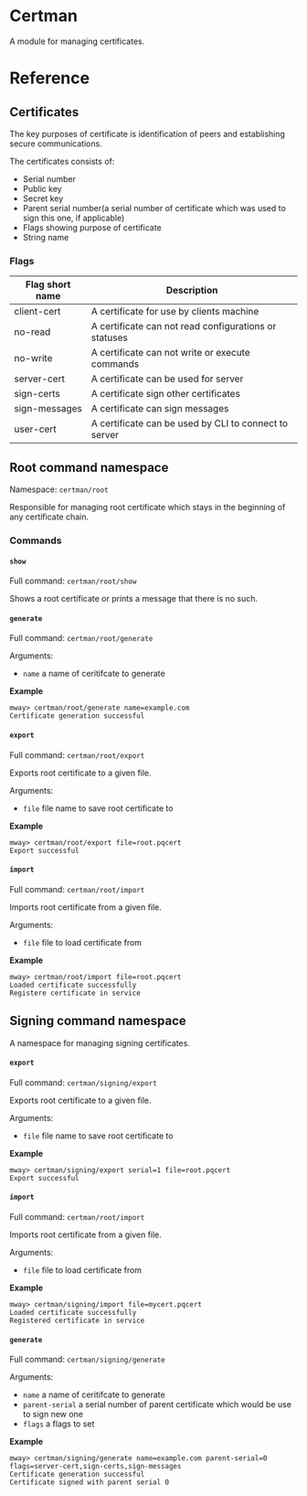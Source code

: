 # Certman

A module for managing certificates.

# Reference

## Certificates

The key purposes of certificate is identification of peers and establishing secure communications.

The certificates consists of:

* Serial number
* Public key
* Secret key
* Parent serial number(a serial number of certificate which was used to sign this one, if applicable)
* Flags showing purpose of certificate
* String name

### Flags

| Flag short name | Description                                           |
|-----------------|-------------------------------------------------------|
| client-cert     | A certificate for use by clients machine              |
| no-read         | A certificate can not read configurations or statuses |
| no-write        | A certificate can not write or execute commands       |
| server-cert     | A certificate can be used for server                  |
| sign-certs      | A certificate sign other certificates                 |
| sign-messages   | A certificate can sign messages                       |
| user-cert       | A certificate can be used by CLI to connect to server |

## Root command namespace

Namespace: `certman/root`

Responsible for managing root certificate which
stays in the beginning of any certificate chain.

### Commands

#### `show`

Full command: `certman/root/show`

Shows a root certificate or prints a message that
there is no such.

#### `generate`

Full command: `certman/root/generate`

Arguments:

* `name` a name of ceritifcate to generate

**Example**

```
mway> certman/root/generate name=example.com
Certificate generation successful
```

#### `export`

Full command: `certman/root/export`

Exports root certificate to a given file.

Arguments:

* `file` file name to save root certificate to

**Example**

```
mway> certman/root/export file=root.pqcert
Export successful
```

#### `import`

Full command: `certman/root/import`

Imports root certificate from a given file.

Arguments:

* `file` file to load certificate from

**Example**

```
mway> certman/root/import file=root.pqcert
Loaded certificate successfully
Registere certificate in service
```

## Signing command namespace
A namespace for managing signing certificates. 

#### `export`

Full command: `certman/signing/export`

Exports root certificate to a given file.

Arguments:

* `file` file name to save root certificate to

**Example**

```
mway> certman/signing/export serial=1 file=root.pqcert
Export successful
```

#### `import`

Full command: `certman/root/import`

Imports root certificate from a given file.

Arguments:

* `file` file to load certificate from

**Example**

```
mway> certman/signing/import file=mycert.pqcert
Loaded certificate successfully
Registered certificate in service
```

#### `generate`

Full command: `certman/signing/generate`

Arguments:

* `name` a name of ceritifcate to generate
* `parent-serial` a serial number of parent certificate which would be use to sign new one
* `flags` a flags to set

**Example**

```
mway> certman/signing/generate name=example.com parent-serial=0 flags=server-cert,sign-certs,sign-messages
Certificate generation successful
Certificate signed with parent serial 0
```